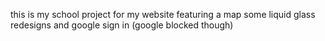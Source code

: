 this is my school project for my website featuring a map some liquid glass redesigns and google sign in (google blocked though)
